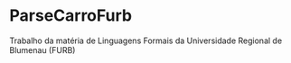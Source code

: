 # ParseCarroFurb

Trabalho da matéria de Linguagens Formais da Universidade Regional de Blumenau (FURB)
